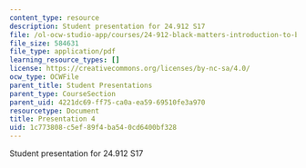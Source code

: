 ```yaml
---
content_type: resource
description: Student presentation for 24.912 S17
file: /ol-ocw-studio-app/courses/24-912-black-matters-introduction-to-black-studies-spring-2017/1c773808c5ef89f4ba540cd6400bf328_MIT24_912S17_presentation_4.pdf
file_size: 584631
file_type: application/pdf
learning_resource_types: []
license: https://creativecommons.org/licenses/by-nc-sa/4.0/
ocw_type: OCWFile
parent_title: Student Presentations
parent_type: CourseSection
parent_uid: 4221dc69-ff75-ca0a-ea59-69510fe3a970
resourcetype: Document
title: Presentation 4
uid: 1c773808-c5ef-89f4-ba54-0cd6400bf328
---
```

Student presentation for 24.912 S17